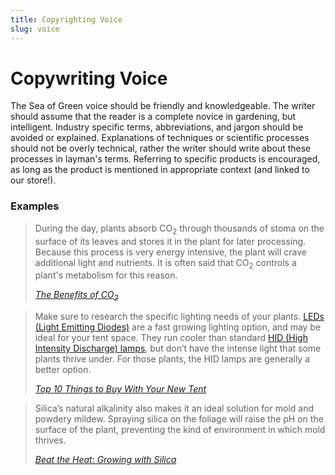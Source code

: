 ```yaml
---
title: Copyrighting Voice
slug: voice
---
```


# Copywriting Voice

The Sea of Green voice should be friendly and knowledgeable. The writer should assume that the reader is a complete novice in gardening, but intelligent. Industry specific terms, abbreviations, and jargon should be avoided or explained. Explanations of techniques or scientific processes should not be overly technical, rather the writer should write about these processes in layman's terms. Referring to specific products is encouraged, as long as the product is mentioned in appropriate context (and linked to our store!).

### Examples

<blockquote>
  <p>During the day, plants absorb CO<sub>2</sub> through thousands of stoma on the surface of its leaves and stores it in the plant for later processing. Because this process is very energy intensive, the plant will crave additional light and nutrients. It is often said that CO<sub>2</sub> controls a plant's metabolism for this reason.</p>
  <cite><a href="http://handsonhydro.tumblr.com/post/123990383656/growing-with-co2">The Benefits of CO<sub>2</sub></a></cite>
</blockquote>

<blockquote>
  <p>Make sure to research the specific lighting needs of your plants. <a href="http://www.sea-of-green.com/lighting/fluorescent-and-led/">LEDs (Light Emitting Diodes)</a> are a fast growing lighting option, and may be ideal for your tent space. They run cooler than standard <a href="http://www.sea-of-green.com/lighting/grow-lamps-and-bulbs/">HID (High Intensity Discharge) lamps</a>, but don’t have the intense light that some plants thrive under. For those plants, the HID lamps are generally a better option.</p>
  <cite><a href="http://handsonhydro.tumblr.com/post/133341112903/top-10-things-to-buy-with-your-new-tent">Top 10 Things to Buy With Your New Tent</a></cite>
</blockquote>

<blockquote>
  <p>Silica’s natural alkalinity also makes it an ideal solution for mold and powdery mildew. Spraying silica on the foliage will raise the pH on the surface of the plant, preventing the kind of environment in which mold thrives.</p>
  <cite><a href="http://handsonhydro.tumblr.com/post/123990526466/growing-with-silica-beat-the-heat-this-summer">Beat the Heat: Growing with Silica</a></cite>
</blockquote>

